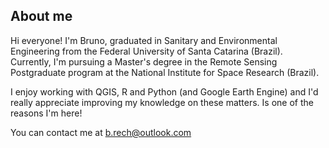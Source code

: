 ## About me

Hi everyone!
I'm Bruno, graduated in Sanitary and Environmental Engineering from the Federal University of Santa Catarina (Brazil).
Currently, I'm pursuing a Master's degree in the Remote Sensing Postgraduate program at the National Institute for Space Research (Brazil). 

I enjoy working with QGIS, R and Python (and Google Earth Engine) and I'd really appreciate improving my knowledge on these matters. Is one of the reasons I'm here!

You can contact me at <b.rech@outlook.com>
